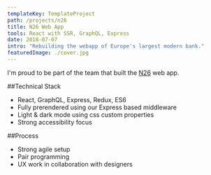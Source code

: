 ```yaml
---
templateKey: TemplateProject
path: /projects/n26
title: N26 Web App
tools: React with SSR, GraphQL, Express
date: 2018-07-07
intro: "Rebuilding the webapp of Europe's largest modern bank."
featuredImage: ./cover.jpg
---
```


I'm proud to be part of the team that built the [N26](https://n26.com/en-de/) web app.

##Technical Stack

- React, GraphQL, Express, Redux, ES6
- Fully prerendered using our Express based middleware
- Light & dark mode using css custom properties
- Strong accessibility focus

##Process

- Strong agile setup
- Pair programming
- UX work in collaboration with designers
